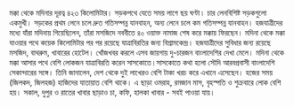 মক্কা থেকে মদিনার দূরত্ব ৪২৩ কিলোমিটার। সড়কপথে যেতে সময় লাগে ছয় ঘণ্টা। চার লেনবিশিষ্ট সড়কগুলো একমুখী। সড়কের প্রথম লেনে চলে দ্রুত গতিসম্পন্ন যানবাহন, অন্য লেনে চলে কম গতিসম্পন্ন যানবাহন। হজযাত্রীদের মধ্যে যাঁরা মদিনায় গিয়েছিলেন, তাঁরা মসজিদে নববীতে ৪০ ওয়াক্ত নামাজ শেষ করে মক্কায় ফিরছেন। মদিনা থেকে মক্কা যাওয়ার পথে কয়েক কিলোমিটার পর পর রয়েছে যাত্রাবিরতির জন্য বিশ্রামকেন্দ্র। হজযাত্রীদের সুবিধার জন্য রয়েছে মসজিদ, বাথরুম, খাবারের হোটেল। খোঁজখবর করলে এসব জায়গায় দু-চারজন বাংলাদেশির দেখা মেলে। মদিনা থেকে মক্কা আসার পথে বেশি লোকজন যাত্রাবিরতি করেন সাসকোতে।সাসকোতে কথা হলো সৌদি আরবপ্রবাসী বাংলাদেশি সেকান্দারের সঙ্গে। তিনি জানালেন, দেশ থেকে দুই লাখেরও বেশি টাকা খরচ করে এখানে এসেছেন। হজের সময় (জিলকদ, জিলহজ) হাজিদের যাতায়াত বেশি থাকে। এ ছাড়া ওমরাহ, রমজান মাস, বৃহস্পতি ও শুক্রবারে লোক বেশি হয়। সকাল, দুপুর ও রাতের খাবার ছাড়াও চা, কফি, হালকা খাবার - সবই পাওয়া যায়।
